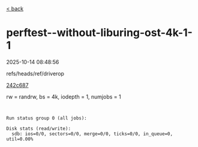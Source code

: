 [&lt; back](..)

# perftest--without-liburing-ost-4k-1-1

2025-10-14 08:48:56

refs/heads/ref/driverop

[242c687](https://github.com/rawstor/librawstor/commit/242c68704ff52e4668b176a729a7fde61d345bb8)

rw = randrw, bs = 4k, iodepth = 1, numjobs = 1

```


Run status group 0 (all jobs):

Disk stats (read/write):
  sdb: ios=0/0, sectors=0/0, merge=0/0, ticks=0/0, in_queue=0, util=0.00%
```
